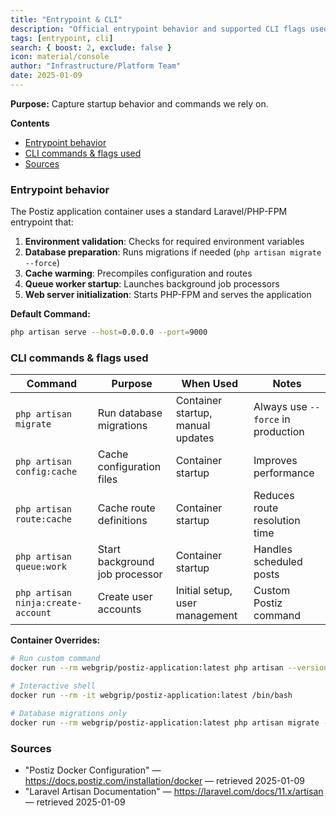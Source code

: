 ```yaml
---
title: "Entrypoint & CLI"
description: "Official entrypoint behavior and supported CLI flags used here."
tags: [entrypoint, cli]
search: { boost: 2, exclude: false }
icon: material/console
author: "Infrastructure/Platform Team"
date: 2025-01-09
---
```


**Purpose:** Capture startup behavior and commands we rely on.

**Contents**
- [Entrypoint behavior](#entrypoint-behavior)
- [CLI commands & flags used](#cli-commands--flags-used)
- [Sources](#sources)

### Entrypoint behavior
The Postiz application container uses a standard Laravel/PHP-FPM entrypoint that:

1. **Environment validation**: Checks for required environment variables
2. **Database preparation**: Runs migrations if needed (`php artisan migrate --force`)
3. **Cache warming**: Precompiles configuration and routes
4. **Queue worker startup**: Launches background job processors
5. **Web server initialization**: Starts PHP-FPM and serves the application

**Default Command:**
```bash
php artisan serve --host=0.0.0.0 --port=9000
```

### CLI commands & flags used
| Command | Purpose | When Used | Notes |
|---------|---------|-----------|-------|
| `php artisan migrate` | Run database migrations | Container startup, manual updates | Always use `--force` in production |
| `php artisan config:cache` | Cache configuration files | Container startup | Improves performance |
| `php artisan route:cache` | Cache route definitions | Container startup | Reduces route resolution time |
| `php artisan queue:work` | Start background job processor | Container startup | Handles scheduled posts |
| `php artisan ninja:create-account` | Create user accounts | Initial setup, user management | Custom Postiz command |

**Container Overrides:**
```bash
# Run custom command
docker run --rm webgrip/postiz-application:latest php artisan --version

# Interactive shell
docker run --rm -it webgrip/postiz-application:latest /bin/bash

# Database migrations only
docker run --rm webgrip/postiz-application:latest php artisan migrate --force
```

### Sources
- "Postiz Docker Configuration" — https://docs.postiz.com/installation/docker — retrieved 2025-01-09
- "Laravel Artisan Documentation" — https://laravel.com/docs/11.x/artisan — retrieved 2025-01-09

<!-- ai-docs-metadata
{"last_audit":"2025-01-09","fingerprints":{"sources":{"https://docs.postiz.com/installation/docker":"sha256:pending","https://laravel.com/docs/11.x/artisan":"sha256:pending"},"sections":{"entrypoint":"sha256:x3y4z5a6"}}}
-->